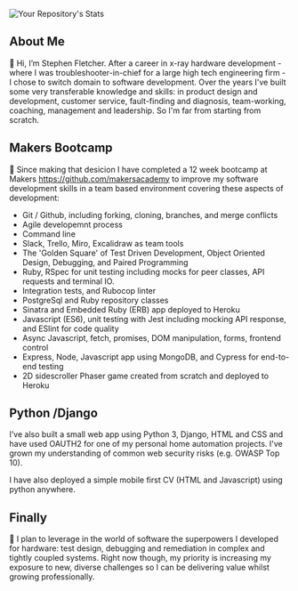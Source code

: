 ![Your Repository's Stats](https://github-readme-stats.vercel.app/api?username=stephenfletchtek&show_icons=true)

## About Me

👋 Hi, I’m Stephen Fletcher. After a career in x-ray hardware development - where I was troubleshooter-in-chief for a large high tech engineering firm - I chose to switch domain to software development. Over the years I've built some very transferable knowledge and skills: in product design and development, customer service, fault-finding and diagnosis, team-working, coaching, management and leadership. So I'm far from starting from scratch. 

## Makers Bootcamp

🌱  Since making that desicion I have completed a 12 week bootcamp at Makers https://github.com/makersacademy to improve my software development skills in a team based environment covering these aspects of development:

 * Git / Github, including forking, cloning, branches, and merge conflicts
 * Agile developemnt process
 * Command line 
 * Slack, Trello, Miro, Excalidraw as team tools
 * The 'Golden Square' of Test Driven Development, Object Oriented Design, Debugging, and Paired Programming
 * Ruby, RSpec for unit testing including mocks for peer classes, API requests and terminal IO.
 * Integration tests, and Rubocop linter
 * PostgreSql and Ruby repository classes
 * Sinatra and Embedded Ruby (ERB) app deployed to Heroku
 * Javascript (ES6), unit testing with Jest including mocking API response, and ESlint for code quality
 * Async Javascript, fetch, promises, DOM manipulation, forms, frontend control
 * Express, Node, Javascript app using MongoDB, and Cypress for end-to-end testing
 * 2D sidescroller Phaser game created from scratch and deployed to Heroku

## Python /Django
 
I’ve also built a small web app using Python 3, Django, HTML and CSS and have used OAUTH2 for one of my personal home automation projects. I've grown my understanding of common web security risks (e.g. OWASP Top 10).

I have also deployed a simple mobile first CV (HTML and Javascript) using python anywhere.

## Finally

👀 I plan to leverage in the world of software the superpowers I developed for hardware: test design, debugging and remediation in complex and tightly coupled systems. Right now though, my priority is increasing my exposure to new, diverse challenges so I can be delivering value whilst growing professionally.
